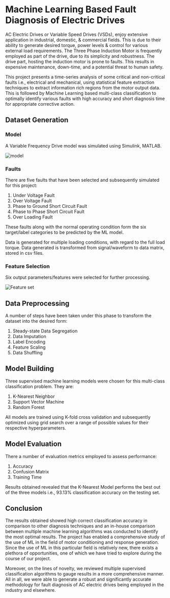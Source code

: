 # Machine Learning Based Fault Diagnosis of Electric Drives

AC Electric Drives or Variable Speed Drives (VSDs), enjoy extensive application in industrial, domestic, & commercial fields. This is due to their ability to generate desired torque, power levels & control for various external load requirements. The Three Phase Induction Motor is frequently employed as part of the drive, due to its simplicity and robustness. The drive part, hosting the induction motor is prone to faults. This results in expensive maintenance, down-time, and a potential threat to human safety.

This project presents a time-series analysis of some critical and non-critical faults i.e., electrical and mechanical, using statistical feature extraction techniques to extract information rich regions from the motor output data. This is followed by Machine Learning based multi-class classification to optimally identify various faults with high accuracy and short diagnosis time for appropriate corrective action. 

## Dataset Generation

### Model
A Variable Frequency Drive model was simulated using Simulink, MATLAB. 

![model](https://user-images.githubusercontent.com/97694796/226060876-17c98265-e27a-4150-8449-10ce15aa9cb9.png)

### Faults
There are five faults that have been selected and subsequently simulated for this project:
1) Under Voltage Fault
2) Over Voltage Fault
3) Phase to Ground Short Circuit Fault
4) Phase to Phase Short Circuit Fault
5) Over Loading Fault

These faults along with the normal operating condition form the six target/label categories to be predicted by the ML model. 

Data is generated for multiple loading conditions, with regard to the full load torque. Data generated is transformed from signal/waveform to data matrix, stored in
csv files.

### Feature Selection
Six output parameters/features were selected for further processing.

![Feature set](https://user-images.githubusercontent.com/97694796/226059923-7e90da4b-9b09-4971-a4c3-59fd356dbae4.png)

## Data Preprocessing
A number of steps have been taken under this phase to transform the dataset into the desired form:
1) Steady-state Data Segregation
2) Data Imputation
3) Label Encoding
4) Feature Scaling
5) Data Shuffling

## Model Building
Three supervised machine learning models were chosen for this multi-class classification problem. They are:
1) K-Nearest Neighbor
2) Support Vector Machine
3) Random Forest

All models are trained using K-fold cross validation and subsequently optimized using grid search over a range of possible values for their respective hyperparameters.

## Model Evaluation
There a number of evaluation metrics employed to assess performance:
1) Accuracy
2) Confusion Matrix
3) Training Time

Results obtained revealed that the K-Nearest Model performs the best out of the three models i.e., 93.13%  classification accuracy on the testing set.

## Conclusion
The results obtained showed high correct classification accuracy in comparison to other diagnosis techniques and an in-house comparison between multiple machine learning algorithms was conducted to identify the most optimal results.
The project has enabled a comprehensive study of the use of ML in the field of motor conditioning and response generation. Since the use of ML in this particular 
field is relatively new, there exists a plethora of opportunities, one of which we have tried to explore during the course of our project.

Moreover, on the lines of novelty, we reviewed multiple supervised classification algorithms to gauge results in a more comprehensive manner. All in all, we were able to generate a robust and significantly accurate methodology for fault diagnosis of AC electric drives being employed in the industry and elsewhere.
